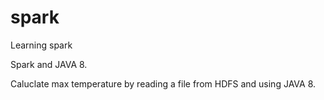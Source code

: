 # spark
Learning spark

Spark and JAVA 8.

Caluclate max temperature by reading a file from HDFS and using JAVA 8.
